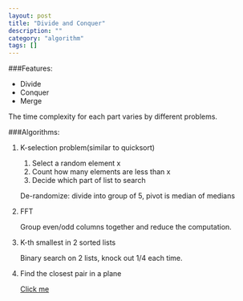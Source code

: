 ```yaml
---
layout: post
title: "Divide and Conquer"
description: ""
category: "algorithm"
tags: []
---
```


###Features:

- Divide
- Conquer
- Merge

The time complexity for each part varies by different problems.

###Algorithms:

1. K-selection problem(similar to quicksort)

    1. Select a random element x
    2. Count how many elements are less than x
    3. Decide which part of list to search

    De-randomize: divide into group of 5, pivot is median of medians

2. FFT

    Group even/odd columns together and reduce the computation.

3. K-th smallest in 2 sorted lists

    Binary search on 2 lists, knock out 1/4 each time.

4. Find the closest pair in a plane

    [Click me](http://en.wikipedia.org/wiki/Closest_pair_of_points_problem)
